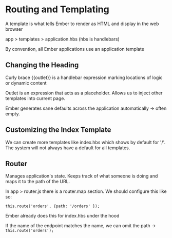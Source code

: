 # Routing and Templating

A template is what tells Ember to render as HTML and display in the web browser

app > templates > application.hbs (hbs is handlebars)

By convention, all Ember applications use an application template

## Changing the Heading

Curly brace {{outlet}} is a handlebar expression marking locations of logic or dynamic content

Outlet is an expression that acts as a placeholder. Allows us to inject other templates into current page.

Ember generates sane defaults across the application automatically -> often empty.

## Customizing the Index Template

We can create more templates like index.hbs which shows by default for '/'. The system will not always have a default
for all templates.

## Router

Manages application's state. Keeps track of what someone is doing and maps it to the path of the URL.

In app > router.js there is a router.map section. We should configure this like so:

```this.route('orders', {path: '/orders' });```

Ember already does this for index.hbs under the hood

If the name of the endpoint matches the name, we can omit the path -> 
```this.route('orders');```
